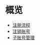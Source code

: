 
# 概览

* [注册流程](/register/register_flow)
* [注销账号](/register/account_cancellation)
* [子账号管理](/register/subaccount)
